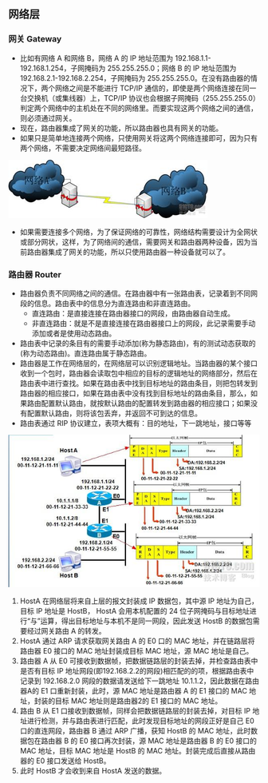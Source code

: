## 网络层
### 网关 Gateway
- 比如有网络 A 和网络 B，网络 A 的 IP 地址范围为 192.168.1.1-192.168.1.254，子网掩码为 255.255.255.0；网络 B 的 IP 地址范围为 192.168.2.1-192.168.2.254，子网掩码为 255.255.255.0。在没有路由器的情况下，两个网络之间是不能进行 TCP/IP 通信的，即使是两个网络连接在同一台交换机（或集线器）上，TCP/IP 协议也会根据子网掩码（255.255.255.0）判定两个网络中的主机处在不同的网络里。而要实现这两个网络之间的通信，则必须通过网关。
- 现在，路由器集成了网关的功能，所以路由器也具有网关的功能。
- 如果只是简单地连接两个网络，只使用网关将这两个网络连接即可，因为只有两个网络，不需要决定网络间最短路径。

![](../Pics/2021-08-10-14-04-15.png)
- 如果需要连接多个网络，为了保证网络的可靠性，网络结构需要设计为全网状或部分网状，这样，为了网络间的通信，需要网关和路由器两种设备，因为当前路由器集成了网关的功能，所以只使用路由器一种设备就可以了。

### 路由器 Router
- 路由器负责不同网络之间的通信。在路由器中有一张路由表，记录着到不同网段的信息。路由表中的信息分为直连路由和非直连路由。
  - 直连路由：是直接连接在路由器接口的网段，由路由器自动生成。
  - 非直连路由：就是不是直接连接在路由器接口上的网段，此记录需要手动添加或者是使用动态路由。
- 路由表中记录的条目有的需要手动添加(称为静态路由)，有的测试动态获取的(称为动态路由)。直连路由属于静态路由。
- 路由器是工作在网络层的，在网络层可以识别逻辑地址。当路由器的某个接口收到一个包时，路由器会读取包中相应的目标的逻辑地址的网络部分，然后在路由表中进行查找。如果在路由表中找到目标地址的路由条目，则把包转发到路由器的相应接口，如果在路由表中没有找到目标地址的路由条目，那么，如果路由配置默认路由，就按默认路由的配置转发到路由器的相应接口；如果没有配置默认路由，则将该包丢弃，并返回不可到达的信息。
- 路由表通过 RIP 协议建立，表项大概有：目的地址，下一跳地址，接口等等

![](../Pics/2021-08-10-09-28-06.png)

1. HostA 在网络层将来自上层的报文封装成 IP 数据包，其中源 IP 地址为自己，目标 IP 地址是 HostB， HostA 会用本机配置的 24 位子网掩码与目标地址进行“与”运算，得出目标地址与本机不是同一网段，因此发送 HostB 的数据包需要经过网关路由 A 的转发。
2. HostA 通过 ARP 请求获取网关路由 A 的 E0 口的 MAC 地址，并在链路层将路由器 E0 接口的 MAC 地址封装成目标 MAC 地址，源 MAC 地址是自己。
3. 路由器 A 从 E0 可接收到数据帧，把数据链路层的封装去掉，并检查路由表中是否有目标 IP 地址网段(即192.168.2.2的网段)相匹配的的项，根据路由表中记录到 192.168.2.0 网段的数据请发送给下一跳地址 10.1.1.2，因此数据在路由器A的 E1 口重新封装，此时，源 MAC 地址是路由器 A 的 E1 接口的 MAC 地址，封装的目标 MAC 地址则是路由器2的 E1 接口的 MAC 地址。
4. 路由 B 从 E1 口接收到数据帧，同样会把数据链路层的封装去掉，对目标 IP 地址进行检测，并与路由表进行匹配，此时发现目标地址的网段正好是自己 E0 口的直连网段，路由器 B 通过 ARP 广播，获知 HostB 的 MAC 地址，此时数据包在路由器 B 的 E0 接口再次封装，源 MAC 地址是路由器 B 的 E0 接口的 MAC 地址，目标 MAC 地址是 HostB 的 MAC 地址。封装完成后直接从路由器的 E0 接口发送给 HostB。
5. 此时 HostB 才会收到来自 HostA 发送的数据。